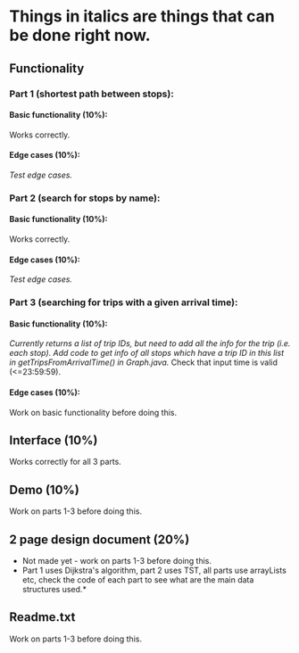 # Things in italics are things that can be done right now.
## Functionality
### Part 1 (shortest path between stops):
#### Basic functionality (10%):
Works correctly.
#### Edge cases (10%):
*Test edge cases.*

### Part 2 (search for stops by name):
#### Basic functionality (10%):
Works correctly.
#### Edge cases (10%):
*Test edge cases.*


### Part 3 (searching for trips with a given arrival time):
#### Basic functionality (10%):
*Currently returns a list of trip IDs, but need to add all the info for the trip (i.e. each stop). Add code to get info of all stops which have a trip ID in this list in getTripsFromArrivalTime() in Graph.java.* Check that input time is valid (<=23:59:59).
#### Edge cases (10%):
Work on basic functionality before doing this.


## Interface (10%)
Works correctly for all 3 parts.

## Demo (10%)
Work on parts 1-3 before doing this.

## 2 page design document (20%)
* Not made yet - work on parts 1-3 before doing this.
* Part 1 uses Dijkstra's algorithm, part 2 uses TST, all parts use arrayLists etc, check the code of each part to see what are the main data structures used.*

## Readme.txt
Work on parts 1-3 before doing this.
